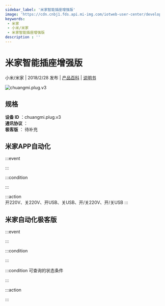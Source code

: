 ```yaml
---
sidebar_label: '米家智能插座增强版'
image: 'https://cdn.cnbj1.fds.api.mi-img.com/iotweb-user-center/developer_1679130061902Yow0inUh.png?GalaxyAccessKeyId=AKVGLQWBOVIRQ3XLEW&Expires=9223372036854775807&Signature=pctUXa3M/Tbd1t/Heow1AK/ce8Q='
keywords: 
 - 米家
 - 小米/米家
 - 米家智能插座增强版
description : ''
---
```

# 米家智能插座增强版

小米/米家 | 2018/2/28 发布 | [产品百科](https://home.mi.com/webapp/content/baike/product/index.html?model=chuangmi.plug.v3/) | [说明书](https://home.mi.com/views/introduction.html?model=chuangmi.plug.v3&region=cn)

![chuangmi.plug.v3](https://cdn.cnbj1.fds.api.mi-img.com/iotweb-user-center/developer_1679130061902Yow0inUh.png?GalaxyAccessKeyId=AKVGLQWBOVIRQ3XLEW&Expires=9223372036854775807&Signature=pctUXa3M/Tbd1t/Heow1AK/ce8Q=)

## 规格  
> 
**设备 ID** ：chuangmi.plug.v3  
**通讯协议** ：  
**极客版**  ： 待补充 


## 米家APP自动化  

:::event  

:::

:::condition  

:::

:::action   
开220V、关220V、开USB、关USB、开/关220V、开/关USB
:::

## 米家自动化极客版  

:::event  

:::

:::condition  

:::

:::condition 可查询的状态条件  

:::

:::action  

:::

        

